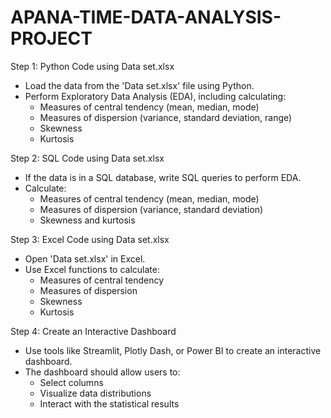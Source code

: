 # APANA-TIME-DATA-ANALYSIS-PROJECT  
Step 1: Python Code using Data set.xlsx  
- Load the data from the 'Data set.xlsx' file using Python.  
- Perform Exploratory Data Analysis (EDA), including calculating:  
    - Measures of central tendency (mean, median, mode)  
    - Measures of dispersion (variance, standard deviation, range)  
    - Skewness  
    - Kurtosis

Step 2: SQL Code using Data set.xlsx  
- If the data is in a SQL database, write SQL queries to perform EDA.  
- Calculate:  
    - Measures of central tendency (mean, median, mode)  
    - Measures of dispersion (variance, standard deviation)  
    - Skewness and kurtosis

Step 3: Excel Code using Data set.xlsx  
- Open 'Data set.xlsx' in Excel.  
- Use Excel functions to calculate:  
    - Measures of central tendency  
    - Measures of dispersion  
    - Skewness  
    - Kurtosis

Step 4: Create an Interactive Dashboard  
- Use tools like Streamlit, Plotly Dash, or Power BI to create an interactive dashboard.  
- The dashboard should allow users to:  
    - Select columns  
    - Visualize data distributions  
    - Interact with the statistical results  
